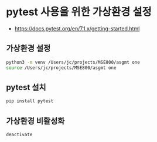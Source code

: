 # pytest 사용을 위한 가상환경 설정
- https://docs.pytest.org/en/7.1.x/getting-started.html
## 가상환경 설정
```bash
python3 -m venv /Users/jc/projects/MSE800/asgmt one
source /Users/jc/projects/MSE800/asgmt one
```

## pytest 설치
```bash
pip install pytest
```

## 가상환경 비활성화
```bash
deactivate
```